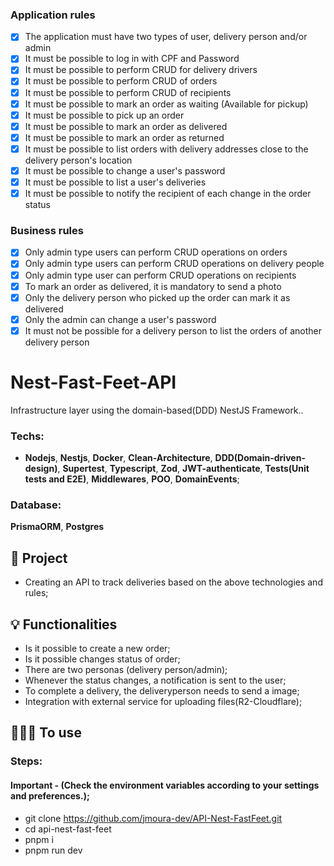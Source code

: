 ### Application rules

- [x] The application must have two types of user, delivery person and/or admin
- [x] It must be possible to log in with CPF and Password
- [x] It must be possible to perform CRUD for delivery drivers
- [x] It must be possible to perform CRUD of orders
- [x] It must be possible to perform CRUD of recipients
- [x] It must be possible to mark an order as waiting (Available for pickup)
- [x] It must be possible to pick up an order
- [x] It must be possible to mark an order as delivered
- [x] It must be possible to mark an order as returned
- [x] It must be possible to list orders with delivery addresses close to the delivery person's location
- [x] It must be possible to change a user's password
- [x] It must be possible to list a user's deliveries
- [x] It must be possible to notify the recipient of each change in the order status

### Business rules

- [x] Only admin type users can perform CRUD operations on orders
- [x] Only admin type users can perform CRUD operations on delivery people
- [x] Only admin type user can perform CRUD operations on recipients
- [x] To mark an order as delivered, it is mandatory to send a photo
- [x] Only the delivery person who picked up the order can mark it as delivered
- [x] Only the admin can change a user's password
- [x] It must not be possible for a delivery person to list the orders of another delivery person

# Nest-Fast-Feet-API
Infrastructure layer using the domain-based(DDD) NestJS Framework..

### Techs:
- **Nodejs**, **Nestjs**, **Docker**, **Clean-Architecture**, **DDD(Domain-driven-design)**, **Supertest**, **Typescript**, **Zod**, **JWT-authenticate**, **Tests(Unit tests and E2E)**, **Middlewares**, **POO**, **DomainEvents**;

### Database:
**PrismaORM**, **Postgres**

## 📁 Project

- Creating an API to track deliveries based on the above technologies and rules;

## 💡 Functionalities

- Is it possible to create a new order;
- Is it possible changes status of order;
- There are two personas (delivery person/admin);
- Whenever the status changes, a notification is sent to the user;
- To complete a delivery, the deliveryperson needs to send a image;
- Integration with external service for uploading files(R2-Cloudflare);


## 👨🏽‍💻 To use
### Steps:
#### Important - (Check the environment variables according to your settings and preferences.);

- git clone https://github.com/jmoura-dev/API-Nest-FastFeet.git
- cd api-nest-fast-feet
- pnpm i
- pnpm run dev
